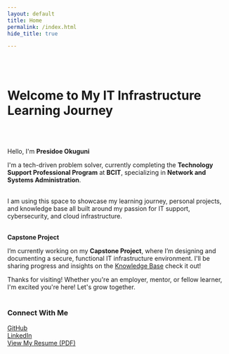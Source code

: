 ```yaml
---
layout: default
title: Home
permalink: /index.html
hide_title: true

---
```

<br><br>
# Welcome to My IT Infrastructure Learning Journey
<br><br>

Hello, I'm **Presidoe Okuguni**

I'm a tech-driven problem solver, currently completing the **Technology Support Professional Program** at **BCIT**, specializing in **Network and Systems Administration**.
<br><br>

I am using this space to showcase my learning journey, personal projects, and knowledge base all built around my passion for IT support, cybersecurity, and cloud infrastructure.
<br><br>

**Capstone Project**

I’m currently working on my **Capstone Project**, where I’m designing and documenting a secure, functional IT infrastructure environment. I'll be sharing progress and insights on the [Knowledge Base](/blog) check it out!


Thanks for visiting! Whether you're an employer, mentor, or fellow learner, I'm excited you're here! Let's grow together. 
<br><br>

### Connect With Me

[GitHub](https://github.com/presideookuguni)  
[LinkedIn](https://www.linkedin.com/in/presidoe-okuguni)  
[View My Resume (PDF)](https://yourdomain.com/resume.pdf) <!-- Update with your actual link -->

